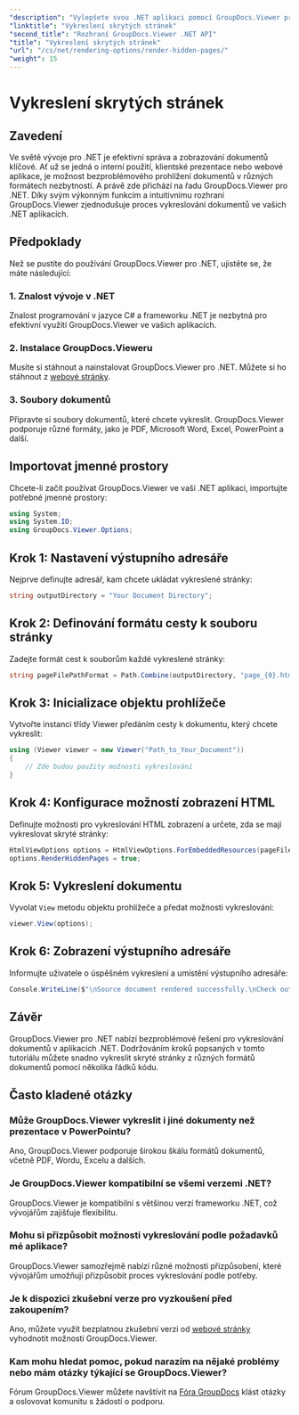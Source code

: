 ```yaml
---
"description": "Vylepšete svou .NET aplikaci pomocí GroupDocs.Viewer pro bezproblémové vykreslování dokumentů. Postupujte podle našeho podrobného návodu a snadno vykreslete skryté stránky."
"linktitle": "Vykreslení skrytých stránek"
"second_title": "Rozhraní GroupDocs.Viewer .NET API"
"title": "Vykreslení skrytých stránek"
"url": "/cs/net/rendering-options/render-hidden-pages/"
"weight": 15
---
```


# Vykreslení skrytých stránek

## Zavedení
Ve světě vývoje pro .NET je efektivní správa a zobrazování dokumentů klíčové. Ať už se jedná o interní použití, klientské prezentace nebo webové aplikace, je možnost bezproblémového prohlížení dokumentů v různých formátech nezbytností. A právě zde přichází na řadu GroupDocs.Viewer pro .NET. Díky svým výkonným funkcím a intuitivnímu rozhraní GroupDocs.Viewer zjednodušuje proces vykreslování dokumentů ve vašich .NET aplikacích.
## Předpoklady
Než se pustíte do používání GroupDocs.Viewer pro .NET, ujistěte se, že máte následující:
### 1. Znalost vývoje v .NET
Znalost programování v jazyce C# a frameworku .NET je nezbytná pro efektivní využití GroupDocs.Viewer ve vašich aplikacích.
### 2. Instalace GroupDocs.Vieweru
Musíte si stáhnout a nainstalovat GroupDocs.Viewer pro .NET. Můžete si ho stáhnout z [webové stránky](https://releases.groupdocs.com/viewer/net/).
### 3. Soubory dokumentů
Připravte si soubory dokumentů, které chcete vykreslit. GroupDocs.Viewer podporuje různé formáty, jako je PDF, Microsoft Word, Excel, PowerPoint a další.

## Importovat jmenné prostory
Chcete-li začít používat GroupDocs.Viewer ve vaší .NET aplikaci, importujte potřebné jmenné prostory:
```csharp
using System;
using System.IO;
using GroupDocs.Viewer.Options;
```
## Krok 1: Nastavení výstupního adresáře
Nejprve definujte adresář, kam chcete ukládat vykreslené stránky:
```csharp
string outputDirectory = "Your Document Directory";
```
## Krok 2: Definování formátu cesty k souboru stránky
Zadejte formát cest k souborům každé vykreslené stránky:
```csharp
string pageFilePathFormat = Path.Combine(outputDirectory, "page_{0}.html");
```
## Krok 3: Inicializace objektu prohlížeče
Vytvořte instanci třídy Viewer předáním cesty k dokumentu, který chcete vykreslit:
```csharp
using (Viewer viewer = new Viewer("Path_to_Your_Document"))
{
    // Zde budou použity možnosti vykreslování
}
```
## Krok 4: Konfigurace možností zobrazení HTML
Definujte možnosti pro vykreslování HTML zobrazení a určete, zda se mají vykreslovat skryté stránky:
```csharp
HtmlViewOptions options = HtmlViewOptions.ForEmbeddedResources(pageFilePathFormat);
options.RenderHiddenPages = true;
```
## Krok 5: Vykreslení dokumentu
Vyvolat `View` metodu objektu prohlížeče a předat možnosti vykreslování:
```csharp
viewer.View(options);
```
## Krok 6: Zobrazení výstupního adresáře
Informujte uživatele o úspěšném vykreslení a umístění výstupního adresáře:
```csharp
Console.WriteLine($"\nSource document rendered successfully.\nCheck output in {outputDirectory}.");
```

## Závěr
GroupDocs.Viewer pro .NET nabízí bezproblémové řešení pro vykreslování dokumentů v aplikacích .NET. Dodržováním kroků popsaných v tomto tutoriálu můžete snadno vykreslit skryté stránky z různých formátů dokumentů pomocí několika řádků kódu.
## Často kladené otázky
### Může GroupDocs.Viewer vykreslit i jiné dokumenty než prezentace v PowerPointu?
Ano, GroupDocs.Viewer podporuje širokou škálu formátů dokumentů, včetně PDF, Wordu, Excelu a dalších.
### Je GroupDocs.Viewer kompatibilní se všemi verzemi .NET?
GroupDocs.Viewer je kompatibilní s většinou verzí frameworku .NET, což vývojářům zajišťuje flexibilitu.
### Mohu si přizpůsobit možnosti vykreslování podle požadavků mé aplikace?
GroupDocs.Viewer samozřejmě nabízí různé možnosti přizpůsobení, které vývojářům umožňují přizpůsobit proces vykreslování podle potřeby.
### Je k dispozici zkušební verze pro vyzkoušení před zakoupením?
Ano, můžete využít bezplatnou zkušební verzi od [webové stránky](https://releases.groupdocs.com/) vyhodnotit možnosti GroupDocs.Viewer.
### Kam mohu hledat pomoc, pokud narazím na nějaké problémy nebo mám otázky týkající se GroupDocs.Viewer?
Fórum GroupDocs.Viewer můžete navštívit na [Fóra GroupDocs](https://forum.groupdocs.com/c/viewer/9) klást otázky a oslovovat komunitu s žádostí o podporu.